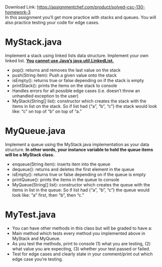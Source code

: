 Download Link: https://assignmentchef.com/product/solved-csc-130-homework-3
<br>
In this assignment you’ll get more practice with stacks and queues.  You will also practice testing your code for edge cases.

<h1>MyStack.java</h1>

Implement a stack using linked lists data structure.  Implement your own linked list.  <strong><u>You</u> <u>cannot use Java’s java.util.LinkedList.</u></strong>

<ul>

 <li>pop(): returns and removes the last value on the stack</li>

 <li>push(String item): Push a given value onto the stack</li>

 <li>isEmpty(): returns true or false depending on if the stack is empty</li>

 <li>printStack(): prints the items on the stack to console</li>

 <li>Handles errors for all possible edge cases (i.e. doesn’t throw an unhandled exception to the user)</li>

 <li>MyStack(String[] list): constructor which creates the stack with the items in list on the stack. So if list had {“a”, “b”, “c”} the stack would look like: “c” on top of “b” on top of “a.”</li>

</ul>




<h1>MyQueue.java</h1>

Implement a queue using the MyStack.java implementation as your data structure.  <strong>In other words, your instance variable to hold the queue items will be a MyStack class.</strong>

<ul>

 <li>enqueue(String item): inserts item into the queue</li>

 <li>dequeue(): returns and deletes the first element in the queue</li>

 <li>isEmpty(): returns true or false depending on if the queue is empty</li>

 <li>printQueue(): prints the items in the queue to console</li>

 <li>MyQueue(String[] list): constructor which creates the queue with the items in list in the queue: So if list had {“a”, “b”, “c”} the queue would look like: “a” first, then “b”, then “c.”</li>

</ul>




<h1>MyTest.java</h1>

<ul>

 <li>You can have other methods in this class but will be graded to have a:</li>

 <li>Main method which tests every method you implemented above in MyStack and MyQueue.</li>

 <li>As you test the methods, print to console (1) what you are testing, (2) what value you are expecting, (3) whether your test passed or failed.</li>

 <li>Test for edge cases and clearly state in your comment/print out which edge case you’re testing.</li>

</ul>


